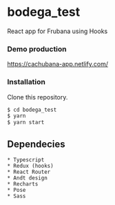 # bodega_test
React app for Frubana using Hooks

### Demo production

https://cachubana-app.netlify.com/

### Installation

Clone this repository.

```sh
$ cd bodega_test
$ yarn
$ yarn start
```

## Dependecies
    * Typescript
    * Redux (hooks)
    * React Router
    * Andt design
    * Recharts
    * Pose
    * Sass
